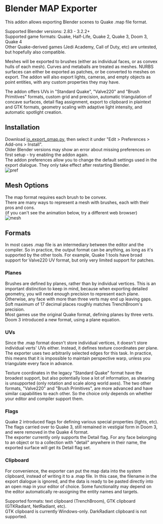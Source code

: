 # Blender MAP Exporter

This addon allows exporting Blender scenes to Quake .map file format.

Supported Blender versions: 2.83 - 3.2.2+  
Supported game formats: Quake, Half-Life, Quake 2, Quake 3, Doom 3, Quake 4  
Other Quake-derived games (Jedi Academy, Call of Duty, etc) are untested, but hopefully also compatible.

Meshes will be exported to brushes (either as individual faces, or as convex hulls of each mesh). Curves and metaballs are treated as meshes. NURBS surfaces can either be exported as patches, or be converted to meshes on export. The addon will also export lights, cameras, and empty objects as point entities, with any custom properties they may have.

The addon offers UVs in "Standard Quake", "Valve220" and "Brush Primitives" formats, custom grid and precision, automatic triangulation of concave surfaces, detail flag assignment, export to clipboard in plaintext and GTK formats, geometry scaling with adaptive light intensity, and automatic spotlight creation.


## Installation
Download [io_export_qmap.py](https://github.com/c-d-a/io_export_qmap/raw/master/io_export_qmap.py), then select it under "Edit > Preferences > Add-ons > Install".  
Older Blender versions may show an error about missing preferences on first setup - try enabling the addon again.  
The addon preferences allow you to change the default settings used in the export dialogue. They only take effect after restarting Blender.  
![pref](https://user-images.githubusercontent.com/55441216/187100568-f4f689ff-39c8-4cf4-b166-146cfc9a1b79.png)


## Mesh Options
The map format requires each brush to be convex.  
There are many ways to represent a mesh with brushes, each with their pros and cons.  
(if you can't see the animation below, try a different web browser)  
![mesh](https://user-images.githubusercontent.com/55441216/187100469-4b5e427d-c0ab-420b-aa68-8abb5e55ddb0.gif)


## Formats
In most cases .map file is an intermediary between the editor and the compiler. So in practice, the output format can be anything, as long as it's supported by the other tools. For example, Quake 1 tools have broad support for Valve220 UV format, but only very limited support for patches.

### Planes
Brushes are defined by planes, rather than by individual vertices. This is an important distinction to keep in mind, because when exporting detailed geometry, you will need enough precision to represent each plane. Otherwise, any face with more than three verts may end up leaving gaps. Soft maximum of 17 decimal places roughly matches TrenchBroom's precision.  
Most games use the original Quake format, defining planes by three verts. Doom 3 introduced a new format, using a plane equation.

### UVs
Since the .map format doesn't store individual vertices, it doesn't store individual verts' UVs either. Instead, it defines texture coordinates per plane. The exporter uses two arbitrarily selected edges for this task. In practice, this means that it is impossible to maintain perspective warp, unless you triangulate every face in advance.

Texture coordinates in the legacy "Standard Quake" format have the broadest support, but also potentially lose a lot of information, as shearing is unsupported (only rotation and scale along world axes). The two other formats, "Valve220" and "Brush Primitives", are more advanced and have similar capabilities to each other. So the choice only depends on whether your editor and compiler support them.

### Flags
Quake 2 introduced flags for defining various special properties (lights, etc). The flags carried over to Quake 3, still remained in vestigial form in Doom 3, and were removed in the Quake 4 format.  
The exporter currently only supports the Detail flag. For any face belonging to an object or to a collection with "detail" anywhere in their name, the exported surface will get its Detail flag set.

### Clipboard
For convenience, the exporter can put the map data into the system clipboard, instead of writing it to a .map file. In this case, the filename in the export dialogue is ignored, and the data is ready to be pasted directly into an open map in your editor of choice. Some functionality may depend on the editor automatically re-assigning the entity names and targets.

Supported formats: text clipboard (TrenchBroom), GTK clipboard (GTKRadiant, NetRadiant, etc).  
GTK clipboard is currently Windows-only. DarkRadiant clipboard is not supported.
